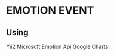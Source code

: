 EMOTION EVENT
===========================

Using
-----------------------
Yii2
Microsoft Emotion Api
Google Charts
